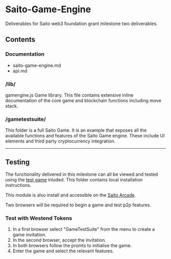 # Saito-Game-Engine
Deliverables for Saito web3 foundation grant milestone two deliverables.

## Contents

### Documentation

* saito-game-engine.md 
* api.md
### /lib/
  gamengine.js Game library. This file contains extensive inline documentation of the core game and blockchain functions including move stack.

### /gametestsuite/

This folder is a full Saito Game. It is an example that exposes all the available functions and features of the Saito Game engine. These include UI elements and third party cryptocurrency integration.

---
## Testing

The functionality delivered in this milestone can all be viewed and tested using the [test game](/gametestsuite/) inluded. This folder contains local installation instructions.

This module is also install and accessible on the [Saito Arcade](https://saito.io/arcade).

Two browsers will be required to begin a game and test p2p features.

### Test with Westend Tokens

1. In a first browser select "GameTestSuite" from the menu to create a game invitation. 
2. In the second browser, accept the invitation.
3. In both browsers follow the promts to initialise the game.
4. Enter the game and select the relevant features.